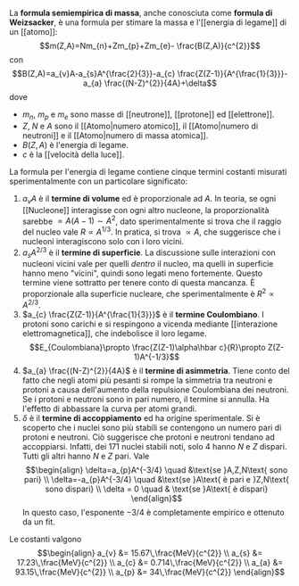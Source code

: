 La **formula semiempirica di massa**, anche conosciuta come **formula di Weizsacker**, è una formula per stimare la massa e l'[[energia di legame]] di un [[atomo]]:
$$m(Z,A)=Nm_{n}+Zm_{p}+Zm_{e}- \frac{B(Z,A)}{c^{2}}$$
con
$$B(Z,A)=a_{v}A-a_{s}A^{\frac{2}{3}}-a_{c} \frac{Z(Z-1)}{A^{\frac{1}{3}}}-a_{a} \frac{(N-Z)^{2}}{4A}+\delta$$
dove
- $m_{n}$, $m_{p}$ e $m_{e}$ sono masse di [[neutrone]], [[protone]] ed [[elettrone]].
- $Z$, $N$ e $A$ sono il [[Atomo|numero atomico]], il [[Atomo|numero di neutroni]] e il [[Atomo|numero di massa atomica]].
- $B(Z,A)$ è l'energia di legame.
- $c$ è la [[velocità della luce]].

La formula per l'energia di legame contiene cinque termini costanti misurati sperimentalmente con un particolare significato:
1. $a_{v}A$ è il **termine di volume** ed è proporzionale ad $A$. In teoria, se ogni [[Nucleone]] interagisse con ogni altro nucleone, la proporzionalità sarebbe $\propto A(A-1)\sim A^{2}$, dato sperimentalmente si trova che il raggio del nucleo vale $R\propto A^{1/3}$. In pratica, si trova $\propto A$, che suggerisce che i nucleoni interagiscono solo con i loro vicini.
2. $a_{s}A^{2/3}$ è il **termine di superficie**. La discussione sulle interazioni con nucleoni vicini vale per quelli *dentro* il nucleo, ma quelli in superficie hanno meno "vicini", quindi sono legati meno fortemente. Questo termine viene sottratto per tenere conto di questa mancanza. È proporzionale alla superficie nucleare, che sperimentalmente è $R^{2}\propto A^{2/3}$.
3. $a_{c} \frac{Z(Z-1)}{A^{\frac{1}{3}}}$ è il **termine Coulombiano**. I protoni sono carichi e si respingono a vicenda mediante [[interazione elettromagnetica]], che indebolisce il loro legame.$$E_{Coulombiana}\propto \frac{Z(Z-1)\alpha\hbar c}{R}\propto Z(Z-1)A^{-1/3}$$
4. $a_{a} \frac{(N-Z)^{2}}{4A}$ è il **termine di asimmetria**. Tiene conto del fatto che negli atomi più pesanti si rompe la simmetria tra neutroni e protoni a causa dell'aumento della repulsione Coulombiana dei neutroni. Se i protoni e neutroni sono in pari numero, il termine si annulla. Ha l'effetto di abbassare la curva per atomi grandi.
5. $\delta$ è il **termine di accoppiamento** ed ha origine sperimentale. Si è scoperto che i nuclei sono più stabili se contengono un numero pari di protoni e neutroni. Ciò suggerisce che protoni e neutroni tendano ad accoppiarsi. Infatti, dei 171 nuclei stabili noti, solo 4 hanno $N$ e $Z$ dispari. Tutti gli altri hanno $N$ e $Z$ pari. Vale$$\begin{align}
\delta=a_{p}A^{-3/4} \quad &\text{se }A,Z,N\text{ sono pari} \\
\delta=-a_{p}A^{-3/4} \quad &\text{se }A\text{ è pari e }Z,N\text{ sono dispari} \\
\delta = 0 \quad & \text{se }A\text{ è dispari}
\end{align}$$In questo caso, l'esponente $-3/4$ è completamente empirico e ottenuto da un fit.

Le costanti valgono
$$\begin{align}
a_{v} &= 15.67\,\frac{MeV}{c^{2}} \\
a_{s} &= 17.23\,\frac{MeV}{c^{2}} \\
a_{c} &= 0.714\,\frac{MeV}{c^{2}} \\
a_{a} &= 93.15\,\frac{MeV}{c^{2}} \\
a_{p} &= 34\,\frac{MeV}{c^{2}}
\end{align}$$
